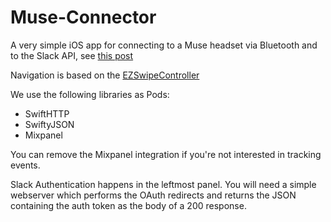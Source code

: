 # Muse-Connector

A very simple iOS app for connecting to a Muse headset via Bluetooth and to the Slack API, see [this post](medium.com)

Navigation is based on the [EZSwipeController](https://github.com/goktugyil/EZSwipeController/)

We use the following libraries as Pods:
 - SwiftHTTP
 - SwiftyJSON
 - Mixpanel

You can remove the Mixpanel integration if you're not interested in tracking events.

Slack Authentication happens in the leftmost panel. You will need a simple webserver which performs the OAuth redirects and returns the JSON containing the auth token as the body of a 200 response. 
